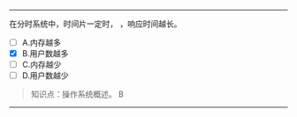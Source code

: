 ---
在分时系统中，时间片一定时， ，响应时间越长。
- [ ] A.内存越多 
- [x] B.用户数越多 
- [ ] C.内存越少 
- [ ] D.用户数越少

> 知识点：操作系统概述。
> B

---